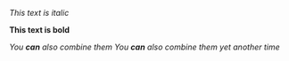 *This text is italic*

**This text is bold**

_You **can** also combine them_
_You **can** also combine them yet another time_
